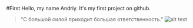 #First
Hello, my name Andriy. It's my first project on github.
> "С большой силой приходит большая ответственность."
![alt text](https://i.pinimg.com/originals/82/37/5f/82375fa0115f41490b1129ad44794071.jpg=200)
